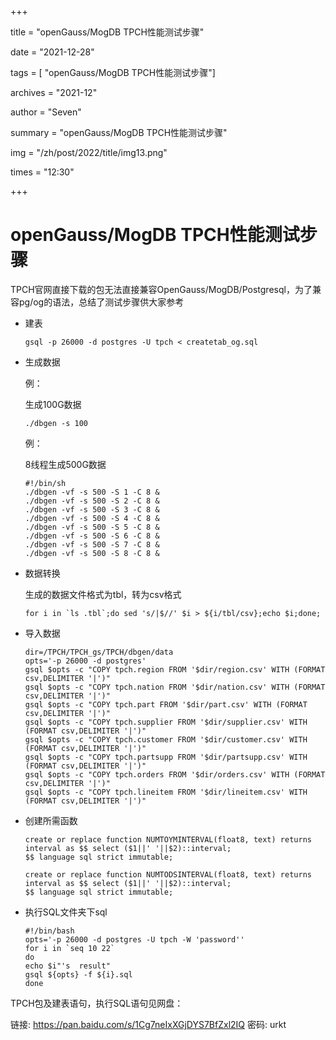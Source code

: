 +++

title =  "openGauss/MogDB TPCH性能测试步骤" 

date = "2021-12-28" 

tags = [ "openGauss/MogDB TPCH性能测试步骤"] 

archives = "2021-12" 

author = "Seven" 

summary = "openGauss/MogDB TPCH性能测试步骤"

img = "/zh/post/2022/title/img13.png" 

times = "12:30"

+++

# openGauss/MogDB TPCH性能测试步骤<a name="ZH-CN_TOPIC_0000001232693239"></a>

TPCH官网直接下载的包无法直接兼容OpenGauss/MogDB/Postgresql，为了兼容pg/og的语法，总结了测试步骤供大家参考

-   建表

    ```
    gsql -p 26000 -d postgres -U tpch < createtab_og.sql
    ```

-   生成数据

    例：

    生成100G数据

    ```
    ./dbgen -s 100
    ```

    例：

    8线程生成500G数据

    ```
    #!/bin/sh
    ./dbgen -vf -s 500 -S 1 -C 8 &
    ./dbgen -vf -s 500 -S 2 -C 8 &
    ./dbgen -vf -s 500 -S 3 -C 8 &
    ./dbgen -vf -s 500 -S 4 -C 8 &
    ./dbgen -vf -s 500 -S 5 -C 8 &
    ./dbgen -vf -s 500 -S 6 -C 8 &
    ./dbgen -vf -s 500 -S 7 -C 8 &
    ./dbgen -vf -s 500 -S 8 -C 8 &
    ```

-   数据转换

    生成的数据文件格式为tbl，转为csv格式

    ```
    for i in `ls .tbl`;do sed 's/|$//' $i > ${i/tbl/csv};echo $i;done;
    ```

-   导入数据

    ```
    dir=/TPCH/TPCH_gs/TPCH/dbgen/data
    opts='-p 26000 -d postgres'
    gsql $opts -c "COPY tpch.region FROM '$dir/region.csv' WITH (FORMAT csv,DELIMITER '|')"
    gsql $opts -c "COPY tpch.nation FROM '$dir/nation.csv' WITH (FORMAT csv,DELIMITER '|')"
    gsql $opts -c "COPY tpch.part FROM '$dir/part.csv' WITH (FORMAT csv,DELIMITER '|')"
    gsql $opts -c "COPY tpch.supplier FROM '$dir/supplier.csv' WITH (FORMAT csv,DELIMITER '|')"
    gsql $opts -c "COPY tpch.customer FROM '$dir/customer.csv' WITH (FORMAT csv,DELIMITER '|')"
    gsql $opts -c "COPY tpch.partsupp FROM '$dir/partsupp.csv' WITH (FORMAT csv,DELIMITER '|')"
    gsql $opts -c "COPY tpch.orders FROM '$dir/orders.csv' WITH (FORMAT csv,DELIMITER '|')"
    gsql $opts -c "COPY tpch.lineitem FROM '$dir/lineitem.csv' WITH (FORMAT csv,DELIMITER '|')"
    ```

-   创建所需函数

    ```
    create or replace function NUMTOYMINTERVAL(float8, text) returns interval as $$ select ($1||' '||$2)::interval;  
    $$ language sql strict immutable;
    
    create or replace function NUMTODSINTERVAL(float8, text) returns interval as $$ select ($1||' '||$2)::interval;  
    $$ language sql strict immutable;
    ```

-   执行SQL文件夹下sql

    ```
    #!/bin/bash
    opts='-p 26000 -d postgres -U tpch -W 'password''
    for i in `seq 10 22`
    do
    echo $i"'s  result"
    gsql ${opts} -f ${i}.sql
    done
    ```


TPCH包及建表语句，执行SQL语句见网盘：

链接: https://pan.baidu.com/s/1Cg7neIxXGjDYS7BfZxl2IQ 密码: urkt

